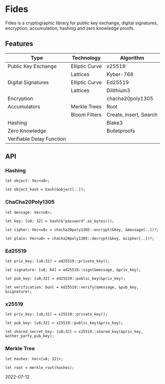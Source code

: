 # Fides

Fides is a cryptographic library for public key exchange, digital signatures, encryption, accumulation, hashing and zero knowledge proofs.

## Features

| Type | Technology | Algorithm |
|---|---|---|
| Public Key Exchange | Elliptic Curve | x25519 |
| | Lattices | Kyber-768 |
| Digital Signatures | Elliptic Curve | Ed25519 |
| | Lattices | Dilithium3 |
| Encryption | | chacha20poly1305 |
| Accumulators | Merkle Trees | Root |
| | Bloom Filters | Create, Insert, Search |
| Hashing | | Blake3 |
| Zero Knowledge | | Bulletproofs |
| Verifiable Delay Function | | |

## API

### Hashing

```text
let object: Vec<u8>;

let object_hash = hash(&object[..]);
```

### ChaCha20Poly1305

```text
let message: Vec<u8>;

let key: [u8; 32] = hash(&"password".as_bytes());

let cipher: Vec<u8> = chacha20poly1305::encrypt(&key, &message[..])?;

let plain: Vec<u8> = chacha20poly1305::decrypt(&key, &cipher[..])?;
```

### Ed25519

```text
let priv_key: [u8;32] = ed25519::private_key();

let signature: [u8; 64] = ed25519::sign(&message, &priv_key);

let pub_key: [u8;32] = ed25519::public_key(&priv_key);

let verification: bool = ed25519::verify(&message, &pub_key, &signature);
```

### x25519

```text
let priv_key: [u8;32] = x25519::private_key();

let pub_key: [u8;32] = x25519::public_key(&priv_key);

let shared_secret_key: [u8;32] = x25519::shared_key(&priv_key, &other_party_pub_key);
```

### Merkle Tree

```text
let hashes: Vec<[u8; 32]>;

let root = merkle_root(hashes);
```

2022-07-12
